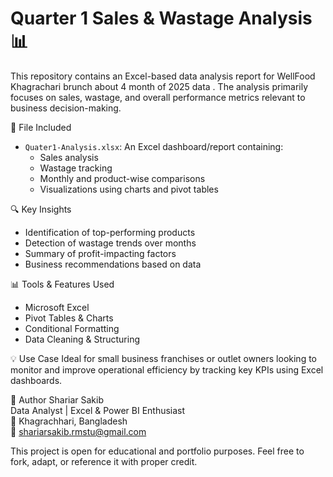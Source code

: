 # Quarter 1 Sales & Wastage Analysis 📊

This repository contains an Excel-based data analysis report for WellFood Khagrachari brunch about 4 month of 2025 data . The analysis primarily focuses on sales, wastage, and overall performance metrics relevant to business decision-making.

 📁 File Included
- `Quater1-Analysis.xlsx`: An Excel dashboard/report containing:
  - Sales analysis
  - Wastage tracking
  - Monthly and product-wise comparisons
  - Visualizations using charts and pivot tables

 🔍 Key Insights
- Identification of top-performing products
- Detection of wastage trends over months
- Summary of profit-impacting factors
- Business recommendations based on data

📊 Tools & Features Used
- Microsoft Excel
- Pivot Tables & Charts
- Conditional Formatting
- Data Cleaning & Structuring

💡 Use Case
Ideal for small business franchises or outlet owners looking to monitor and improve operational efficiency by tracking key KPIs using Excel dashboards.

📌 Author
Shariar Sakib  
Data Analyst | Excel & Power BI Enthusiast  
📍 Khagrachhari, Bangladesh  
📧 shariarsakib.rmstu@gmail.com

This project is open for educational and portfolio purposes. Feel free to fork, adapt, or reference it with proper credit.

